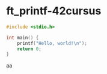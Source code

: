 # ft_printf-42cursus
```c
#include <stdio.h>

int main() {
    printf("Hello, world!\n");
    return 0;
}
```
aa
